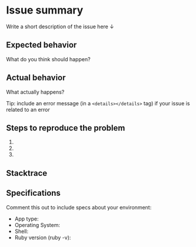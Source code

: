 # Issue summary

Write a short description of the issue here ↓



## Expected behavior

What do you think should happen?



## Actual behavior

What actually happens?

Tip: include an error message (in a `<details></details>` tag) if your issue is related to an error



## Steps to reproduce the problem

1.
1.
1.


## Stacktrace

<!--Stacktrace
Add any stacktrace that might help debug the reported issue.
Otherwise, delete this section.
-->


## Specifications

Comment this out to include specs about your environment:
- App type:
- Operating System:
- Shell:
- Ruby version (ruby -v):


